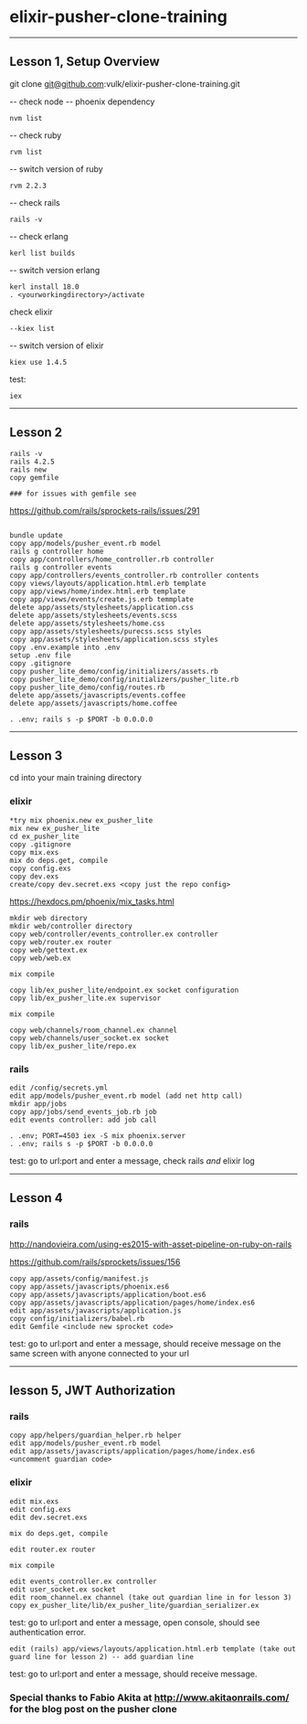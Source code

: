 # elixir-pusher-clone-training
------------------------
Lesson 1, Setup Overview
-------------------------


git clone git@github.com:vulk/elixir-pusher-clone-training.git

-- check node
-- phoenix dependency
```
nvm list
```

-- check ruby
```
rvm list
```

-- switch version of ruby
```
rvm 2.2.3
```

-- check rails
```
rails -v
```

-- check erlang
```
kerl list builds
```

-- switch version erlang
```
kerl install 18.0
. <yourworkingdirectory>/activate
```

check elixir
```
--kiex list
```

-- switch version of elixir
```
kiex use 1.4.5
```

test:
```
iex
```
---------------
Lesson 2
---------------

```
rails -v
rails 4.2.5
rails new
copy gemfile

### for issues with gemfile see
```
https://github.com/rails/sprockets-rails/issues/291

```

bundle update
copy app/models/pusher_event.rb model
rails g controller home
copy app/controllers/home_controller.rb controller
rails g controller events
copy app/controllers/events_controller.rb controller contents
copy views/layouts/application.html.erb template
copy app/views/home/index.html.erb template
copy app/views/events/create.js.erb temmplate
delete app/assets/stylesheets/application.css  
delete app/assets/stylesheets/events.scss  
delete app/assets/stylesheets/home.css  
copy app/assets/stylesheets/purecss.scss styles 
copy app/assets/stylesheets/application.scss styles 
copy .env.example into .env 
setup .env file
copy .gitignore
copy pusher_lite_demo/config/initializers/assets.rb
copy pusher_lite_demo/config/initializers/pusher_lite.rb
copy pusher_lite_demo/config/routes.rb
delete app/assets/javascripts/events.coffee
delete app/assets/javascripts/home.coffee

. .env; rails s -p $PORT -b 0.0.0.0 
```

----------
Lesson 3 
----------

cd into your main training directory

### elixir
```
*try mix phoenix.new ex_pusher_lite
mix new ex_pusher_lite
cd ex_pusher_lite
copy .gitignore
copy mix.exs
mix do deps.get, compile
copy config.exs
copy dev.exs
create/copy dev.secret.exs <copy just the repo config>
```

https://hexdocs.pm/phoenix/mix_tasks.html

```
mkdir web directory
mkdir web/controller directory
copy web/controller/events_controller.ex controller
copy web/router.ex router
copy web/gettext.ex
copy web/web.ex

mix compile

copy lib/ex_pusher_lite/endpoint.ex socket configuration
copy lib/ex_pusher_lite.ex supervisor

mix compile

copy web/channels/room_channel.ex channel 
copy web/channels/user_socket.ex socket
copy lib/ex_pusher_lite/repo.ex
```

### rails

```
edit /config/secrets.yml
edit app/models/pusher_event.rb model (add net http call)
mkdir app/jobs
copy app/jobs/send_events_job.rb job
edit events controller: add job call

. .env; PORT=4503 iex -S mix phoenix.server 
. .env; rails s -p $PORT -b 0.0.0.0
```
test: go to url:port and enter a message, check rails *and* elixir log

------------
Lesson 4
-----------
### rails

http://nandovieira.com/using-es2015-with-asset-pipeline-on-ruby-on-rails

https://github.com/rails/sprockets/issues/156
```
copy app/assets/config/manifest.js
copy app/assets/javascripts/phoenix.es6
copy app/assets/javascripts/application/boot.es6
copy app/assets/javascripts/application/pages/home/index.es6 
edit app/assets/javascripts/application.js
copy config/initializers/babel.rb
edit Gemfile <include new sprocket code> 
```
test: go to url:port and enter a message, should receive message on the same screen with anyone connected to your url

--------
lesson 5, JWT Authorization
---------
### rails
```
copy app/helpers/guardian_helper.rb helper
edit app/models/pusher_event.rb model
edit app/assets/javascripts/application/pages/home/index.es6 <uncomment guardian code>
```
### elixir
```
edit mix.exs
edit config.exs
edit dev.secret.exs

mix do deps.get, compile

edit router.ex router

mix compile

edit events_controller.ex controller
edit user_socket.ex socket
edit room_channel.ex channel (take out guardian line in for lesson 3)
copy ex_pusher_lite/lib/ex_pusher_lite/guardian_serializer.ex
```
test: go to url:port and enter a message, open console, should see authentication error.
```
edit (rails) app/views/layouts/application.html.erb template (take out guard line for lesson 2) -- add guardian line
```
test: go to url:port and enter a message, should receive message.



### Special thanks to Fabio Akita at http://www.akitaonrails.com/ for the blog post on the pusher clone
